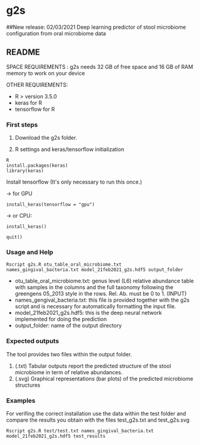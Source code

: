 # g2s
##New release: 02/03/2021
Deep learning predictor of stool microbiome configuration from oral microbiome data 


## README

SPACE REQUIREMENTS : g2s needs 32 GB of free space and 16 GB of RAM memory to work on your device

OTHER  REQUIREMENTS: 

- R > version 3.5.0
- keras for R
- tensorflow for R





### First steps
1) Download the g2s folder. 

2) R settings and keras/tensorflow initialization
```
R
install.packages(keras)
library(keras)
```
Install tensorflow (It's only necessary to run this once.) 

-> for GPU
```
install_keras(tensorflow = "gpu")
```

-> or CPU:
```
install_keras() 
```
```
quit()
```



### Usage and Help 
```
Rscript g2s.R otu_table_oral_microbiome.txt names_gingival_bacteria.txt model_21feb2021_g2s.hdf5 output_folder
```
- otu_table_oral_microbiome.txt: genus level (L6) relative abundance table with samples in the columns and the full taxonomy following the greengens 05_2013 style in the rows. Rel. Ab. must be 0 to 1. (INPUT)
- names_gengival_bacteria.txt: this file is provided together with the g2s script and is necessary for automatically formatting the input file.
- model_21feb2021_g2s.hdf5: this is the deep neural network implemented for doing the prediction
- output_folder: name of the output directory



### Expected outputs
The tool provides two files within the output folder. 
1. (.txt) Tabular outputs report the predicted structure of the stool microbiome in term of relative abundances. 
2. (.svg) Graphical representations (bar plots) of the predicted microbiome structures



### Examples
For verifing the correct installation use the data within the test folder and compare the results you obtain with the files test_g2s.txt and test_g2s.svg
```
Rscript g2s.R test/test.txt names_gingival_bacteria.txt model_21feb2021_g2s.hdf5 test_results
```
